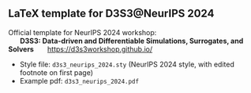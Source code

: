 ## LaTeX template for D3S3@NeurIPS 2024

Official template for NeurIPS 2024 workshop:    
&nbsp;&nbsp;&nbsp;&nbsp;&nbsp;&nbsp;**D3S3: Data-driven and Differentiable Simulations, Surrogates, and Solvers**
&nbsp;&nbsp;&nbsp;&nbsp;&nbsp;&nbsp;https://d3s3workshop.github.io/

 * Style file: `d3s3_neurips_2024.sty` (NeurIPS 2024 style, with edited footnote on first page)
 * Example pdf: `d3s3_neurips_2024.pdf`